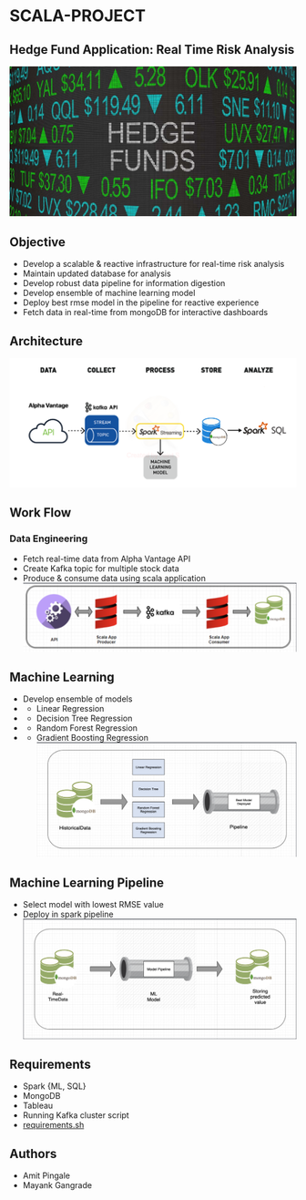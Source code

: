 # SCALA-PROJECT 
## Hedge Fund Application: Real Time Risk Analysis

![alt text](/hedge-fund-real-time-analysis/Images/Hedge-Funds.jpg "Logo Title")

## Objective
* Develop a scalable & reactive infrastructure for real-time risk analysis
* Maintain updated database for analysis
* Develop robust data pipeline for information digestion
* Develop ensemble of machine learning model 
* Deploy best rmse model in the pipeline for reactive experience
* Fetch data in real-time from mongoDB for interactive dashboards

## Architecture
![alt text](/hedge-fund-real-time-analysis/Images/ScalaProjectArchitecture.png "Architecture")

## Work Flow
### Data Engineering
* Fetch real-time data from Alpha Vantage API
* Create Kafka topic for multiple stock data
* Produce & consume data using scala application
![alt text](/hedge-fund-real-time-analysis/Images/Kafka.png "Kafka")

## Machine Learning
* Develop ensemble of models
* * Linear Regression
* * Decision Tree Regression
* * Random Forest Regression
* * Gradient Boosting Regression
![alt text](https://github.com/amitpingale92/Big-Data-Scala-Final-Project/blob/master/Images/MachineLearning.png "ML Model")

## Machine Learning Pipeline
* Select model with lowest RMSE value
* Deploy in spark pipeline
![alt text](/hedge-fund-real-time-analysis/Images/MachineLearningPipeline.png "Pipeline")

## Requirements
* Spark {ML, SQL}
* MongoDB
* Tableau
* Running Kafka cluster script
* [requirements.sh](https://github.com/amitpingale92/Big-Data-Scala-Final-Project/blob/master/requirements.sh)

## Authors
* Amit Pingale
* Mayank Gangrade
